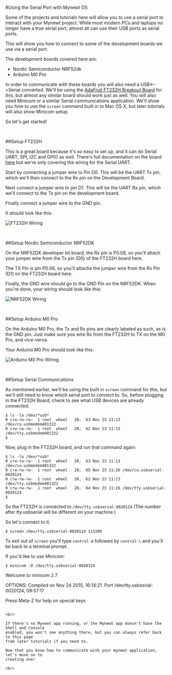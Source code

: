 #Using the Serial Port with Mynewt OS

Some of the projects and tutorials here will allow you to use a serial port
to interact with your Mynewt project. While most modern PCs and laptops
no longer have a true serial port, almost all can use their USB ports
as serial ports. 

This will show you how to connect to some of the development boards
we use via a serial port. 

The development boards covered here are:

* Nordic Semiconductor NRF52dk
* Arduino M0 Pro

In order to communicate with these boards you will also need a USB<-->Serial
converted. We'll be using the [AdaFruit FT232H Breakout Board](https://www.adafruit.com/products/2264) for
this, but almost any similar board should work just as well. You will also
need Minicom or a similar Serial communications application. We'll show you how
to use the `screen` command built in to Mac OS X, but later tutorials will
also show Minicom setup.

So let's get started!

<br>

##Setup FT232H 

This is a great board because it's so easy to set up, and it can do Serial UART,
SPI, I2C and GPIO as well. There's full documentation on the board [here](https://learn.adafruit.com/adafruit-ft232h-breakout/overview)
 but we're only covering the wiring for the Serial UART. 
 
Start by connecting a jumper wire to Pin D0. This will be the UART Tx pin, 
which we'll then connect to the Rx pin on the Development Board.

Next connect a jumper wire to pin D1. This will be the UART Rx pin,
which we'll connect to the Tx pin on the development board.

Finally connect a jumper wire to the GND pin.

It should look like this:

![FT232H Wiring](pics/ft232h.png)

<br>

##Setup Nordic Semiconductor NRF52DK

On the NRF52DK developer kit board, the Rx pin is P0.08, so you'll attach your
jumper wire from the Tx pin (D0) of the FT232H board here.

The TX Pin is pin P0.08, so you'll attache the jumper wire from the Rx Pin (D1)
on the FT232H board here. 

Finally, the GND wire should go to the GND Pin on the NRF52DK. When you're
done, your wiring should look like this:

![NRF52DK Wiring](pics/nrf52dk.png) 

<br>

##Setup Arduino M0 Pro

On the Arduino M0 Pro, the Tx and Rx pins are clearly labeled as such, as is the GND
pin. Just make sure you wire Rx from the FT232H to TX on the M0 Pro, and vice-versa.

Your Arduino M0 Pro should look like this:

![Arduino M0 Pro Wiring](pics/m0pro.png)

<br>

##Setup Serial Communications

As mentioned earlier, we'll be using the built in `screen` command for this, but we'll still 
need to know which serial port to connect to. So, before plugging in the FT232H Board, 
check to see what USB devices are already connected:

```
$ ls -la /dev/*usb*
0 crw-rw-rw-  1 root  wheel   20,  63 Nov 23 11:13 /dev/cu.usbmodem401322
0 crw-rw-rw-  1 root  wheel   20,  62 Nov 23 11:13 /dev/tty.usbmodem401322
$
```

Now, plug in the FT232H board, and run that command again:

```
$ ls -la /dev/*usb*
0 crw-rw-rw-  1 root  wheel   20,  63 Nov 23 11:13 /dev/cu.usbmodem401322
0 crw-rw-rw-  1 root  wheel   20,  65 Nov 23 11:26 /dev/cu.usbserial-0020124
0 crw-rw-rw-  1 root  wheel   20,  62 Nov 23 11:13 /dev/tty.usbmodem401322
0 crw-rw-rw-  1 root  wheel   20,  64 Nov 23 11:26 /dev/tty.usbserial-0020124
$
```

So the FT232H is connected to `/dev/tty.usbserial-0020124` (The number after tty.usbserial
will be different on your machine.)

So let's connect to it:

```
$ screen /dev/tty.usbserial-0020124 115200
```

To exit out of `screen` you'll type `control-A` followed by `control-\` and you'll
be back to a terminal prompt.

If you'd like to use Minicom:

```
$ minicom -D /dev/tty.usbserial-0020124

```
Welcome to minicom 2.7

OPTIONS: 
Compiled on Nov 24 2015, 16:14:21.
Port /dev/tty.usbserial-0020124, 09:57:17

Press Meta-Z for help on special keys
```

<br>

If there's no Mynewt app running, or the Mynewt app doesn't have the Shell and Console
enabled, you won't see anything there, but you can always refer back to this page
from later tutorials if you need to.

Now that you know how to communicate with your mynewt application, let's move on to
creating one!

<br>


